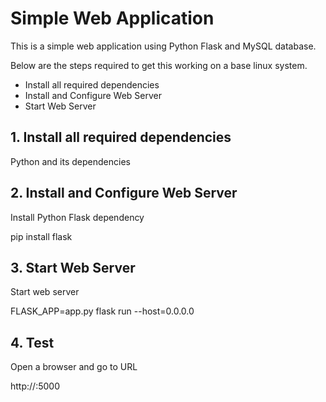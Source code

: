 # Simple Web Application

This is a simple web application using Python Flask and MySQL database. 

Below are the steps required to get this working on a base linux system.

 - Install all required dependencies
 - Install and Configure Web Server
 - Start Web Server
## 1. Install all required dependencies

Python and its dependencies

## 2. Install and Configure Web Server

Install Python Flask dependency

pip install flask

## 3. Start Web Server

Start web server

FLASK_APP=app.py flask run --host=0.0.0.0

## 4. Test

Open a browser and go to URL

http://<IP>:5000                          

